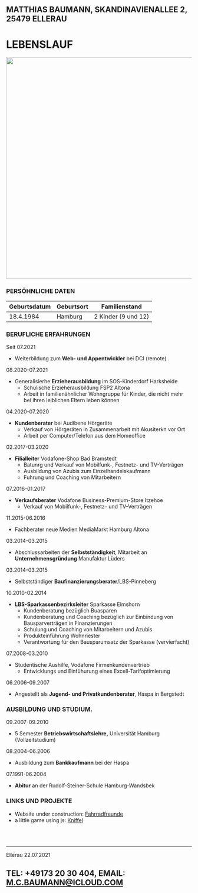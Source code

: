 ## MATTHIAS BAUMANN, SKANDINAVIENALLEE 2, 25479 ELLERAU

# LEBENSLAUF

<img src="./Image1.jpeg" width="600">

### PERSÖHNLICHE DATEN
Geburtsdatum | Geburtsort | Familienstand
-------------|------------|--------------
18.4.1984 | Hamburg | 2 Kinder (9 und 12)

### BERUFLICHE ERFAHRUNGEN
Seit 07.2021    
* Weiterbildung zum **Web- und Appentwickler** bei DCI (remote)
.

08.2020-07.2021
* Generalisierhe **Erzieherausbildung** im SOS-Kinderdorf Harksheide
    * Schulische Erzieherausbildung FSP2 Altona
    * Arbeit in familienähnlicher Wohngruppe für Kinder, die nicht mehr bei ihren leiblichen Eltern leben können

04.2020-07.2020
* **Kundenberater** bei Audibene Hörgeräte
    * Verkauf von Hörgeräten in Zusammenarbeit mit Akusiterkn vor Ort
    * Arbeit per Computer/Telefon aus dem Homeoffice

02.2017-03.2020
* **Filialleiter** Vodafone-Shop Bad Bramstedt
    * Batunrg und Verkauf von Mobilfunk-, Festnetz- und TV-Verträgen
    * Ausbildung von Azubis zum Einzelhandelskaufmann
    * Fuhrung und Coaching von Mitarbeitern

07.2016-01.2017
* **Verkaufsberater** Vodafone Business-Premium-Store Itzehoe
    * Verkauf von Mobilfunk-, Festnetz- und TV-Verträgen

11.2015-06.2016
* Fachberater neue Medien MediaMarkt Hamburg Altona

03.2014-03.2015
* Abschlussarbeiten der **Selbstständigkeit**, Mitarbeit an **Unternehmensgründung** Manufaktur Lüders

03.2014-03.2015
* Selbstständiger **Baufinanzierungsberater**/LBS-Pinneberg

10.2010-02.2014
* **LBS-Sparkassenbezirksleiter** Sparkasse Elmshorn
    * Kundenberatung bezüglich Buasparen
    * Kundenberatung und Coaching bezüglich zur Einbindung von Bausparverträgen in Finanzierungen
    * Schulung und Coaching von Mitarbeitern und Azubis
    * Produkteinführung Wohnriester
    * Verantwortung für den Bausparumsatz der Sparkasse (vervierfacht)
    
07.2008-03.2010
* Studentische Aushilfe, Vodafone Firmenkundenvertrieb
    * Entwicklungs und Einfühurung eines Excell-Tarifoptimierung

06.2006-09.2007
* Angestellt als **Jugend- und Privatkundenberater**, Haspa in Bergstedt

### AUSBILDUNG UND STUDIUM.
09.2007-09.2010
* 5 Semester **Betriebswirtschaftslehre,** Universität Hamburg (Vollzeitstudium)

08.2004-06.2006
* Ausbildung zum **Bankkaufmann** bei der Haspa

07.1991-06.2004
* **Abitur** an der Rudolf-Steiner-Schule Hamburg-Wandsbek
### LINKS UND PROJEKTE
* Website under construction:
[Fahrradfreunde](https://mcbauman.github.io/fahrradfreunde/) <br>
* a little game using js:
[Kniffel](https://mcbauman.github.io/kniffel/)

<br>
<br>
<hr>
Ellerau 22.07.2021

## TEL: +49173 20 30 404, EMAIL: M.C.BAUMANN@ICLOUD.COM
